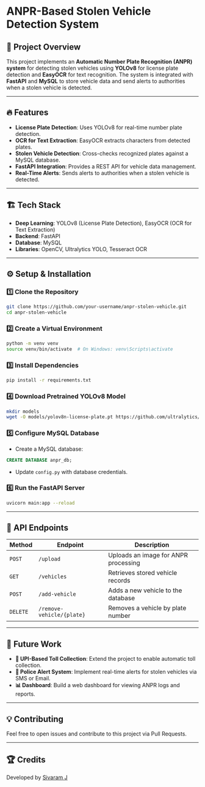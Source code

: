 
# ANPR-Based Stolen Vehicle Detection System

## 📌 Project Overview
This project implements an **Automatic Number Plate Recognition (ANPR) system** for detecting stolen vehicles using **YOLOv8** for license plate detection and **EasyOCR** for text recognition. The system is integrated with **FastAPI** and **MySQL** to store vehicle data and send alerts to authorities when a stolen vehicle is detected.

---
## 🔥 Features
- **License Plate Detection**: Uses YOLOv8 for real-time number plate detection.
- **OCR for Text Extraction**: EasyOCR extracts characters from detected plates.
- **Stolen Vehicle Detection**: Cross-checks recognized plates against a MySQL database.
- **FastAPI Integration**: Provides a REST API for vehicle data management.
- **Real-Time Alerts**: Sends alerts to authorities when a stolen vehicle is detected.

---
## 🏗️ Tech Stack
- **Deep Learning**: YOLOv8 (License Plate Detection), EasyOCR (OCR for Text Extraction)
- **Backend**: FastAPI
- **Database**: MySQL
- **Libraries**: OpenCV, Ultralytics YOLO, Tesseract OCR

---
## ⚙️ Setup & Installation
### 1️⃣ Clone the Repository
```sh
git clone https://github.com/your-username/anpr-stolen-vehicle.git
cd anpr-stolen-vehicle
```

### 2️⃣ Create a Virtual Environment
```sh
python -m venv venv
source venv/bin/activate  # On Windows: venv\Scripts\activate
```

### 3️⃣ Install Dependencies
```sh
pip install -r requirements.txt
```

### 4️⃣ Download Pretrained YOLOv8 Model
```sh
mkdir models
wget -O models/yolov8n-license-plate.pt https://github.com/ultralytics/assets/releases/download/v8.0/yolov8n-license-plate.pt
```

### 5️⃣ Configure MySQL Database
- Create a MySQL database:
```sql
CREATE DATABASE anpr_db;
```
- Update `config.py` with database credentials.

### 6️⃣ Run the FastAPI Server
```sh
uvicorn main:app --reload
```

---
## 🚀 API Endpoints
| Method | Endpoint | Description |
|--------|----------|-------------|
| `POST` | `/upload` | Uploads an image for ANPR processing |
| `GET`  | `/vehicles` | Retrieves stored vehicle records |
| `POST` | `/add-vehicle` | Adds a new vehicle to the database |
| `DELETE` | `/remove-vehicle/{plate}` | Removes a vehicle by plate number |

---
## 🎯 Future Work
- **🚀 UPI-Based Toll Collection**: Extend the project to enable automatic toll collection.
- **📡 Police Alert System**: Implement real-time alerts for stolen vehicles via SMS or Email.
- **📊 Dashboard**: Build a web dashboard for viewing ANPR logs and reports.

---
## 💡 Contributing
Feel free to open issues and contribute to this project via Pull Requests.

---
## 🏆 Credits
Developed by [Sivaram J](https://github.com/Sivaram001)
